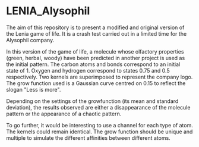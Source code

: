 # LENIA_Alysophil

The aim of this repository is to present a modified and original version of the Lenia game of life. It is a crash test carried out in a limited time for the Alysophil company.

In this version of the game of life, a molecule whose olfactory properties (green, herbal, woody) have been predicted in another project is used as the initial pattern. The carbon atoms and bonds correspond to an initial state of 1. Oxygen and hydrogen correspond to states 0.75 and 0.5 respectively. Two kernels are superimposed to represent the company logo. The grow function used is a Gaussian curve centred on 0.15 to reflect the slogan "Less is more". 

Depending on the settings of the growfunction (its mean and standard deviation), the results observed are either a disappearance of the molecule pattern or the appearance of a chaotic pattern. 

To go further, it would be interesting to use a channel for each type of atom. The kernels could remain identical. The grow function should be unique and multiple to simulate the different affinities between different atoms.
